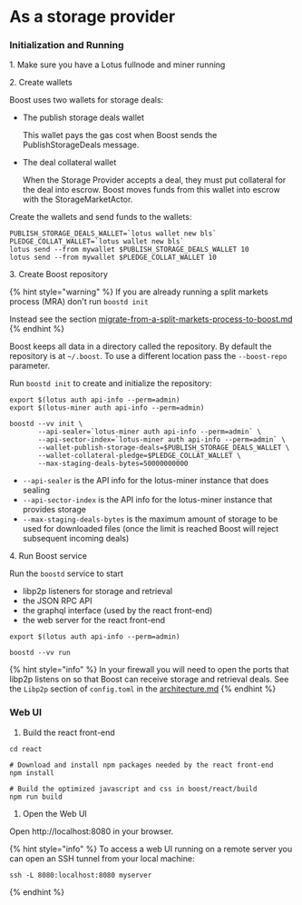 # As a storage provider

### Initialization and Running

1\. Make sure you have a Lotus fullnode and miner running

2\. Create wallets

Boost uses two wallets for storage deals:

*   The publish storage deals wallet

    This wallet pays the gas cost when Boost sends the PublishStorageDeals message.
*   The deal collateral wallet

    When the Storage Provider accepts a deal, they must put collateral for the deal into escrow. Boost moves funds from this wallet into escrow with the StorageMarketActor.

Create the wallets and send funds to the wallets:

```
PUBLISH_STORAGE_DEALS_WALLET=`lotus wallet new bls`
PLEDGE_COLLAT_WALLET=`lotus wallet new bls`
lotus send --from mywallet $PUBLISH_STORAGE_DEALS_WALLET 10
lotus send --from mywallet $PLEDGE_COLLAT_WALLET 10
```

3\. Create Boost repository

{% hint style="warning" %}
If you are already running a split markets process (MRA) don't run `boostd init`

Instead see the section [migrate-from-a-split-markets-process-to-boost.md](migrate-from-a-split-markets-process-to-boost.md "mention")
{% endhint %}

Boost keeps all data in a directory called the repository. By default the repository is at `~/.boost`. To use a different location pass the `--boost-repo` parameter.

Run `boostd init` to create and initialize the repository:

```
export $(lotus auth api-info --perm=admin)
export $(lotus-miner auth api-info --perm=admin)

boostd --vv init \
       --api-sealer=`lotus-miner auth api-info --perm=admin` \
       --api-sector-index=`lotus-miner auth api-info --perm=admin` \
       --wallet-publish-storage-deals=$PUBLISH_STORAGE_DEALS_WALLET \
       --wallet-collateral-pledge=$PLEDGE_COLLAT_WALLET \
       --max-staging-deals-bytes=50000000000
```

* `--api-sealer` is the API info for the lotus-miner instance that does sealing
* `--api-sector-index` is the API info for the lotus-miner instance that provides storage
* `--max-staging-deals-bytes` is the maximum amount of storage to be used for downloaded files (once the limit is reached Boost will reject subsequent incoming deals)

4\. Run Boost service

Run the `boostd` service to start

* libp2p listeners for storage and retrieval
* the JSON RPC API
* the graphql interface (used by the react front-end)
* the web server for the react front-end

```
export $(lotus auth api-info --perm=admin)

boostd --vv run
```

{% hint style="info" %}
In your firewall you will need to open the ports that libp2p listens on so that Boost can receive storage and retrieval deals. See the `Libp2p` section of `config.toml` in the [architecture.md](architecture.md "mention")
{% endhint %}

### Web UI

1. Build the react front-end

```
cd react

# Download and install npm packages needed by the react front-end
npm install

# Build the optimized javascript and css in boost/react/build
npm run build
```

1. Open the Web UI

Open http://localhost:8080 in your browser.

{% hint style="info" %}
To access a web UI running on a remote server you can open an SSH tunnel from your local machine:

```
ssh -L 8080:localhost:8080 myserver
```
{% endhint %}

##
